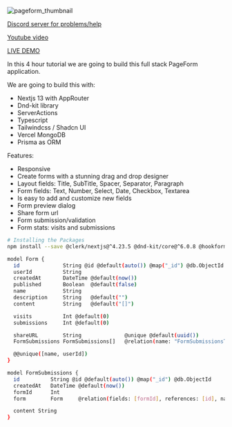 ![pageform_thumbnail](https://github.com/Kliton/yt_pageform/assets/10452377/610b5935-5afd-4126-9dfd-a7064e18a0db)

[Discord server for problems/help](https://discord.gg/Gc3ShuJrYE)

[Youtube video](https://youtu.be/QGXUUXy0AMw)

[LIVE DEMO](https://yt-pageform.vercel.app/)

In this 4 hour tutorial we are going to build this full stack PageForm application.

We are going to build this with:

- Nextjs 13 with AppRouter
- Dnd-kit library
- ServerActions
- Typescript
- Tailwindcss / Shadcn UI
- Vercel MongoDB
- Prisma as ORM

Features:

- Responsive
- Create forms with a stunning drag and drop designer
- Layout fields: Title, SubTitle, Spacer, Separator, Paragraph
- Form fields: Text, Number, Select, Date, Checkbox, Textarea
- Is easy to add and customize new fields
- Form preview dialog
- Share form url
- Form submission/validation
- Form stats: visits and submissions

```bash
# Installing the Packages
npm install --save @clerk/nextjs@^4.23.5 @dnd-kit/core@^6.0.8 @hookform/resolvers@^3.3.1 @prisma/client@^5.3.1  @radix-ui/react-accordion@^1.1.2 @radix-ui/react-alert-dialog@^1.0.4 @radix-ui/react-aspect-ratio@^1.0.3 @radix-ui/react-avatar@^1.0.3 @radix-ui/react-checkbox@^1.0.4 @radix-ui/react-collapsible@^1.0.3 @radix-ui/react-context-menu@^2.1.4 @radix-ui/react-dialog@^1.0.4 @radix-ui/react-dropdown-menu@^2.0.5 @radix-ui/react-hover-card@^1.0.6 @radix-ui/react-icons@^1.3.0 @radix-ui/react-label@^2.0.2 @radix-ui/react-menubar@^1.0.3 @radix-ui/react-navigation-menu@^1.1.3 @radix-ui/react-popover@^1.0.6 @radix-ui/react-progress@^1.0.3 @radix-ui/react-radio-group@^1.1.3 @radix-ui/react-scroll-area@^1.0.4 @radix-ui/react-select@^1.2.2 @radix-ui/react-separator@^1.0.3 @radix-ui/react-slider@^1.1.2 @radix-ui/react-slot@^1.0.2 @radix-ui/react-switch@^1.0.3 @radix-ui/react-tabs@^1.0.4 @radix-ui/react-toast@^1.1.4 @radix-ui/react-toggle@^1.0.3 @radix-ui/react-tooltip@^1.0.6 class-variance-authority@^0.7.0 clsx@^2.0.0 cmdk@^0.2.0 date-fns@^2.30.0 eslint@8.49.0 eslint-config-next@13.4.19 next-themes@^0.2.1 nextjs-toploader@^1.4.2 prettier@^3.0.3 react-confetti@^6.1.0 react-day-picker@^8.8.2 react-hook-form@^7.46.1 react-icons@^4.11.0 tailwind-merge@^1.14.0 tailwindcss-animate@^1.0.7 zod@^3.22.2
```

```bash
model Form {
  id              String @id @default(auto()) @map("_id") @db.ObjectId
  userId          String
  createdAt       DateTime @default(now())
  published       Boolean  @default(false)
  name            String
  description     String   @default("")
  content         String   @default("[]")

  visits          Int @default(0)
  submissions     Int @default(0)

  shareURL        String              @unique @default(uuid())
  FormSubmissions FormSubmissions[]   @relation(name: "FormSubmissionsToForm")

  @@unique([name, userId])
}

model FormSubmissions {
  id          String @id @default(auto()) @map("_id") @db.ObjectId
  createdAt   DateTime @default(now())
  formId      Int
  form        Form     @relation(fields: [formId], references: [id], name: "FormSubmissionsToForm")

  content String
}
```
